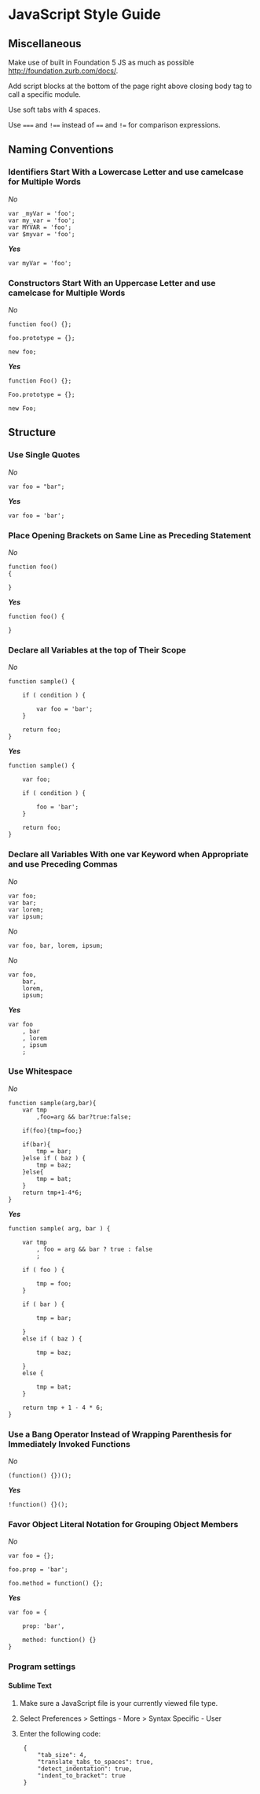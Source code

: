 # JavaScript Style Guide #



## Miscellaneous ##


Make use of built in Foundation 5 JS as much as possible http://foundation.zurb.com/docs/.

Add script blocks at the bottom of the page right above closing body tag to call a specific module.

Use soft tabs with 4 spaces.

Use `===` and `!==` instead of `==` and `!=` for comparison expressions.


## Naming Conventions ##

### Identifiers Start With a Lowercase Letter and use camelcase for Multiple Words ###

*No*

    var _myVar = 'foo';
    var my_var = 'foo';
    var MYVAR = 'foo';
    var $myvar = 'foo';

***Yes***

    var myVar = 'foo';



### Constructors Start With an Uppercase Letter and use camelcase for Multiple Words ###

*No*

    function foo() {};
    
    foo.prototype = {};
    
    new foo;

***Yes***

    function Foo() {};
    
    Foo.prototype = {};
    
    new Foo;



## Structure

### Use Single Quotes ###

*No*

    var foo = "bar";

***Yes***

    var foo = 'bar';



### Place Opening Brackets on Same Line as Preceding Statement ###

*No*

    function foo()
    {
    
    }

***Yes***

    function foo() {
    
    }



### Declare all Variables at the top of Their Scope ###

*No*

    function sample() {
      
        if ( condition ) {
          
            var foo = 'bar';
        }
        
        return foo;
    }

***Yes***

    function sample() {
        
        var foo;
        
        if ( condition ) {
        
            foo = 'bar';
        }
        
        return foo;
    }



### Declare all Variables With one var Keyword when Appropriate and use Preceding Commas ###

*No*

    var foo;
    var bar;
    var lorem;
    var ipsum;

*No*

    var foo, bar, lorem, ipsum;

*No*

    var foo,
        bar,
        lorem,
        ipsum;

***Yes***

    var foo
        , bar
        , lorem
        , ipsum
        ;



### Use Whitespace ###

*No*

    function sample(arg,bar){
        var tmp
            ,foo=arg && bar?true:false;
        
        if(foo){tmp=foo;}
        
        if(bar){
            tmp = bar;
        }else if ( baz ) {
            tmp = baz;
        }else{
            tmp = bat;
        }
        return tmp+1-4*6;
    }

***Yes***

    function sample( arg, bar ) {
        
        var tmp
            , foo = arg && bar ? true : false
            ;
        
        if ( foo ) {
        
            tmp = foo;
        }
        
        if ( bar ) {
        
            tmp = bar;
        
        }
        else if ( baz ) {
        
            tmp = baz;
        
        }
        else {
        
            tmp = bat;
        }
        
        return tmp + 1 - 4 * 6;
    }



### Use a Bang Operator Instead of Wrapping Parenthesis for Immediately Invoked Functions ###

*No*

    (function() {})();

***Yes***

    !function() {}();


### Favor Object Literal Notation for Grouping Object Members ###

*No*

    var foo = {};
    
    foo.prop = 'bar';
    
    foo.method = function() {};

***Yes***

    var foo = {
      
        prop: 'bar',
        
        method: function() {}
    }


### Program settings

#### Sublime Text

1. Make sure a JavaScript file is your currently viewed file type.

2. Select Preferences > Settings - More > Syntax Specific - User

3. Enter the following code:

        {
            "tab_size": 4,
            "translate_tabs_to_spaces": true,
            "detect_indentation": true,
            "indent_to_bracket": true
        }